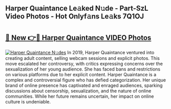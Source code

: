 ## Harper Quaintance Le𝚊ked N𝚞de - Part-SzL Video Photos - Hot Onlyf𝚊ns Le𝚊ks 7Q1OJ

# <h2><a href="http://ac31759.deff.icu/?id=Harper+Quaintance">🔗 New 👉🔴 Harper Quaintance VIDEO Photos</a></h2>

[![Harper Quaintance N𝚞des](https://i.imgur.com/rIISA9y.gif)](http://ac31759.deff.icu/?id=Harper+Quaintance)
In 2019, Harper Quaintance ventured into creating adult content, selling webcam sessions and explicit photos. This move escalated her controversy, with critics expressing concerns over the sexualization of her young audience. She has faced bans and restrictions on various platforms due to her explicit content. Harper Quaintance is a complex and controversial figure who has defied categorization. Her unique brand of online presence has captivated and enraged audiences, sparking discussions about censorship, sexualization, and the nature of online communities. While her future remains uncertain, her impact on online culture is undeniable.
